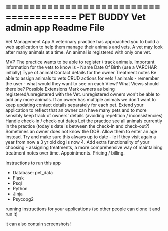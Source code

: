 ======================================
PET BUDDY  Vet admin app Readme File
======================================
Vet Management App
A veterinary practice has approached you to build a web application to help them manage their animals and vets. A vet may look after many animals at a time. An animal is registered with only one vet.

MVP
The practice wants to be able to register / track animals. Important information for the vets to know is -
Name
Date Of Birth (use a VARCHAR initially)
Type of animal
Contact details for the owner
Treatment notes
Be able to assign animals to vets
CRUD actions for vets / animals - remember the user - what would they want to see on each View? What Views should there be?
Possible Extensions
Mark owners as being registered/unregistered with the Vet. unregistered owners won't be able to add any more animals.
If an owner has multiple animals we don't want to keep updating contact details separately for each pet. Extend your application to reflect that an owner can have many pets and to more sensibly keep track of owners' details (avoiding repetition / inconsistencies)
Handle check-in / check-out dates
Let the practice see all animals currently in the practice (today's date is between the check-in and check-out?)
Sometimes an owner does not know the DOB. Allow them to enter an age instead. Try and make sure this always up to date - ie if they visit again a year from now a 3 yr old dog is now 4.
Add extra functionality of your choosing - assigning treatments, a more comprehensive way of maintaining treatment notes over time. Appointments. Pricing / billing.




Instructions to run this app

- Database: pet_data
- Flask
- Psql
- Python
- Jinja 
- Psycopg2








running instructions for your applications (so other people can clone it and run it)


it can also contain screenshots!

